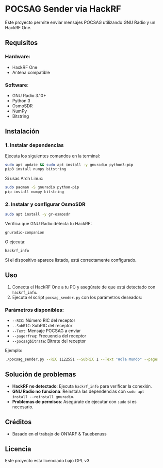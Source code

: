 # POCSAG Sender via HackRF

Este proyecto permite enviar mensajes POCSAG utilizando GNU Radio y un HackRF One.

## Requisitos

### Hardware:
- HackRF One
- Antena compatible

### Software:
- GNU Radio 3.10+
- Python 3
- OsmoSDR
- NumPy
- Bitstring

## Instalación

### 1. Instalar dependencias

Ejecuta los siguientes comandos en la terminal:

```sh
sudo apt update && sudo apt install -y gnuradio python3-pip
pip3 install numpy bitstring
```

Si usas Arch Linux:

```sh
sudo pacman -S gnuradio python-pip
pip install numpy bitstring
```

### 2. Instalar y configurar OsmoSDR

```sh
sudo apt install -y gr-osmosdr
```

Verifica que GNU Radio detecta tu HackRF:

```sh
gnuradio-companion
```

O ejecuta:

```sh
hackrf_info
```

Si el dispositivo aparece listado, está correctamente configurado.

## Uso

1. Conecta el HackRF One a tu PC y asegúrate de que está detectado con `hackrf_info`.
2. Ejecuta el script `pocsag_sender.py` con los parámetros deseados:

### Parámetros disponibles:
- `--RIC`: Número RIC del receptor
- `--SubRIC`: SubRIC del receptor
- `--Text`: Mensaje POCSAG a enviar
- `--pagerfreq`: Frecuencia del receptor
- `--pocsagbitrate`: Bitrate del receptor

Ejemplo:

```sh
./pocsag_sender.py --RIC 1122551 --SubRIC 1 --Text "Hola Mundo" --pagerfreq 148625000 --pocsagbitrate 2400
```

## Solución de problemas

- **HackRF no detectado**: Ejecuta `hackrf_info` para verificar la conexión.
- **GNU Radio no funciona**: Reinstala las dependencias con `sudo apt install --reinstall gnuradio`.
- **Problemas de permisos**: Asegúrate de ejecutar con `sudo` si es necesario.

## Créditos

- Basado en el trabajo de ON1ARF & Tauebenuss

## Licencia

Este proyecto está licenciado bajo GPL v3.

